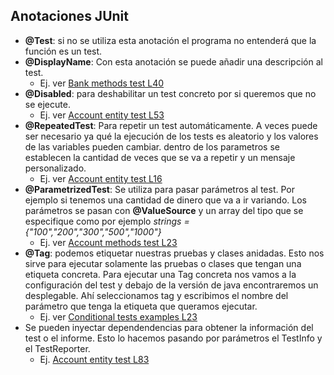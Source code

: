 ## Anotaciones JUnit
- **@Test**: si no se utiliza esta anotación el programa no entenderá que la función es un test.
- **@DisplayName**: Con esta anotación se puede añadir una descripción al test.
    * Ej. ver [Bank methods test L40][bank-methods-test-L40]
- **@Disabled**: para deshabilitar un test concreto por si queremos que no se ejecute.
    * Ej. ver [Account entity test L53][account-entity-test-L53]
- **@RepeatedTest**: Para repetir un test automáticamente. A veces puede ser necesario ya qué la ejecución de los tests es aleatorio y los valores de las variables pueden cambiar.
   dentro de los parametros se establecen la cantidad de veces que se va a repetir y un mensaje personalizado.
    * Ej. ver [Account entity test L16][account-entity-tes-L16]
- **@ParametrizedTest**: Se utiliza para pasar parámetros al test. Por ejemplo si tenemos una cantidad de dinero que va a ir variando.
    Los parámetros se pasan con **@ValueSource** y un array del tipo que se especifique como por ejemplo *strings = {"100","200","300","500","1000"}*
    * Ej. ver [Account methods test L23][account-methods-test-L23]
- **@Tag**: podemos etiquetar nuestras pruebas y clases anidadas. Esto nos sirve para ejecutar solamente las pruebas o clases que tengan una etiqueta concreta.
    Para ejecutar una Tag concreta nos vamos a la configuración del test y debajo de la versión de java encontraremos un desplegable. Ahí seleccionamos tag y escribimos el nombre del
    parámetro que tenga la etiqueta que queramos ejecutar.
    * Ej. ver [Conditional tests examples L23][conditional-tests-examples-L106]
- Se pueden inyectar dependendencias para obtener la información del test o el informe. Esto lo hacemos pasando por parámetros el TestInfo y el TestReporter.
  * Ej. [Account entity test L83][account-entity-test-L83]


    


[bank-methods-test-L40]:https://github.com/irinacadu/TDD-Course/blob/a60ab82f17dad03b56a07f427d87f958e4ee95d8/src/test/java/tddCourse/tdd/TransactionsMethods/BankMethodsTest.java#L40
[account-entity-test-L53]:https://github.com/irinacadu/TDD-Course/blob/7ed3ffc7cd1db2a334db6e14e791556e75c2558e/src/test/java/tddCourse/tdd/Entities/AccountTest.java#L53
[account-entity-tes-L16]:https://github.com/irinacadu/TDD-Course/blob/f6ffa7f36754c34489258f15a7c4a3a809010188/src/test/java/tddCourse/tdd/Entities/AccountTest.java#L16
[account-methods-test-L23]:https://github.com/irinacadu/TDD-Course/blob/a89496073f23cec314c11975d6b95bb18c51404d/src/test/java/tddCourse/tdd/TransactionsMethods/AccountMethodsTest.java#L23
[conditional-tests-examples-L106]:https://github.com/irinacadu/TDD-Course/blob/a89496073f23cec314c11975d6b95bb18c51404d/src/test/java/tddCourse/tdd/ConditionalTestsExamples/ConditionalTestsExamples.java#L106
[account-entity-test-L83]:https://github.com/irinacadu/TDD-Course/blob/3349bac03530070f15e6a350295bf72d44c76f7d/src/test/java/tddCourse/tdd/Entities/AccountTest.java#L83